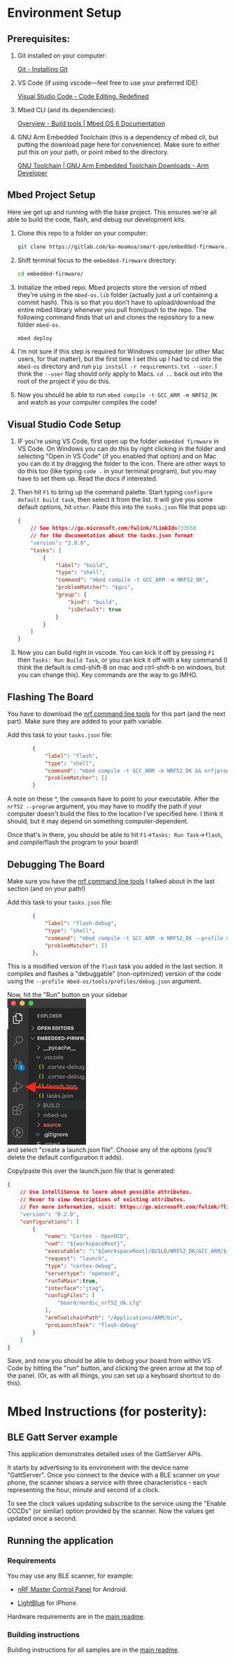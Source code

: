 # Environment Setup

## Prerequisites:

1. Git installed on your computer: 

    [Git - Installing Git](https://git-scm.com/book/en/v2/Getting-Started-Installing-Git)

2. VS Code (if using vscode—feel free to use your preferred IDE)

    [Visual Studio Code - Code Editing. Redefined](https://code.visualstudio.com/)

3. Mbed CLI (and its dependencies): 

    [Overview - Build tools | Mbed OS 6 Documentation](https://os.mbed.com/docs/mbed-os/v6.3/build-tools/index.html)

4. GNU Arm Embedded Toolchain (this is a dependency of mbed cli, but putting the download page here for convenience). Make sure to either put this on your path, or point mbed to the directory.

    [GNU Toolchain | GNU Arm Embedded Toolchain Downloads - Arm Developer](https://developer.arm.com/tools-and-software/open-source-software/developer-tools/gnu-toolchain/gnu-rm/downloads)

## Mbed Project Setup

Here we get up and running with the base project. This ensures we're all able to build the code, flash, and debug our development kits.

1. Clone this repo to a folder on your computer:

    ```bash
    git clone https://gitlab.com/ka-moamoa/smart-ppe/embedded-firmware.git
    ```

2. Shift terminal focus to the `embedded-firmware` directory:

    ```bash
    cd embedded-firmware/
    ```

3. Initialize the mbed repo. Mbed projects store the version of mbed they're using in the `mbed-os.lib` folder (actually just a url containing a commit hash). This is so that you don't have to upload/download the entire mbed library whenever you pull from/push to the repo. The following command finds that url and clones the repository to a new folder `mbed-os`. 

    ```bash
    mbed deploy
    ```

4. I'm not sure if this step is required for Windows computer (or other Mac users, for that matter), but the first time I set this up I had to cd into the `mbed-os` directory and run `pip install -r requirements.txt --user`. I think the `--user` flag should only apply to Macs. `cd ..` back out into the root of the project if you do this.
5. Now you should be able to run `mbed compile -t GCC_ARM -m NRF52_DK` and watch as your computer compiles the code!

## Visual Studio Code Setup

1. IF you're using VS Code, first open up the folder `embedded firmware` in VS Code. On Windows you can do this by right clicking in the folder and selecting "Open in VS Code" (if you enabled that option) and on Mac you can do it by dragging the folder to the icon. There are other ways to do this too (like typing `code .` in your terminal program), but you may have to set them up. Read the docs if interested.
2. Then hit `F1` to bring up the command palette. Start typing `configure default build task`, then select it from the list. It will give you some default options, hit `other`. Paste this into the `tasks.json` file that pops up:

    ```json
    {
        // See https://go.microsoft.com/fwlink/?LinkId=733558
        // for the documentation about the tasks.json format
        "version": "2.0.0",
        "tasks": [
            {
                "label": "build",
                "type": "shell",
                "command": "mbed compile -t GCC_ARM -m NRF52_DK",
                "problemMatcher": "$gcc",
                "group": {
                    "kind": "build",
                    "isDefault": true
                }
            }
        ]
    }
    ```

3. Now you can build right in vscode. You can kick it off by pressing `F1` then `Tasks: Run Build Task`, or you can kick it off with a key command (I think the default is cmd-shift-B on mac and ctrl-shift-b on windows, but you can change this). Key commands are the way to go IMHO.

## Flashing The Board

You have to download the [nrf command line tools](https://www.nordicsemi.com/Software-and-tools/Development-Tools/nRF-Command-Line-Tools/Download#infotabs) for this part (and the next part). Make sure they are added to your path variable.

Add this task to your `tasks.json` file:

```json
        {
            "label": "flash",
            "type": "shell",
            "command": "mbed compile -t GCC_ARM -m NRF52_DK && nrfjprog -f nrf52 --eraseall && nrfjprog -f nrf52 --program \"${workspaceRoot}/BUILD/NRF52_DK/GCC_ARM/${workspaceRootFolderName}.hex\" && nrfjprog -f nrf52 --reset",
            "problemMatcher": []
        }
```
A note on these ^, the `command`s have to point to *your* executable. After the `nrf52 --program` argument, you may have to modify the path if your computer doesn't build the files to the location I've specified here. I think it should, but it may depend on something computer-dependent.

Once that's in there, you should be able to hit `F1`->`Tasks: Run Task`->`flash`, and compile/flash the program to your board!

## Debugging The Board

Make sure you have the [nrf command line tools](https://www.nordicsemi.com/Software-and-tools/Development-Tools/nRF-Command-Line-Tools/Download#infotabs) I talked about in the last section (and on your path!)

Add this task to your `tasks.json` file:

```json
        {
            "label": "flash-debug",
            "type": "shell",
            "command": "mbed compile -t GCC_ARM -m NRF52_DK --profile mbed-os/tools/profiles/debug.json && nrfjprog -f nrf52 --eraseall && nrfjprog -f nrf52 --program \"${workspaceRoot}/BUILD/NRF52_DK/GCC_ARM/${workspaceRootFolderName}.hex\" && nrfjprog -f nrf52 --reset",
            "problemMatcher": []
        },
```

This is a modified version of the `flash` task you added in the last section. It compiles and flashes a "debuggable" (non-optimized) version of the code using the `--profile mbed-os/tools/profiles/debug.json` argument.

Now, hit the "Run" button on your sidebar  
![](.readme-images/2020-09-25-15-29-00.png)  
and select "create a launch.json file". Choose any of the options (you'll delete the default configuration it adds).

Copy/paste this over the launch.json file that is generated:

```json
{
    // Use IntelliSense to learn about possible attributes.
    // Hover to view descriptions of existing attributes.
    // For more information, visit: https://go.microsoft.com/fwlink/?linkid=830387
    "version": "0.2.0",
    "configurations": [
        {
            "name": "Cortex - OpenOCD",
            "cwd": "${workspaceRoot}",
            "executable": "\"${workspaceRoot}/BUILD/NRF52_DK/GCC_ARM/${workspaceRootFolderName}.elf\"",
            "request": "launch",
            "type": "cortex-debug",
            "servertype": "openocd",
            "runToMain":true,
            "interface":"jtag",
            "configFiles": [
                "board/nordic_nrf52_dk.cfg"
            ],
            "armToolchainPath": "/Applications/ARM/bin",
            "preLaunchTask": "flash-debug"
        }
    ]
}
```

Save, and now you should be able to debug your board from within VS Code by hitting the "run" button, and clicking the green arrow at the top of the panel. (Or, as with all things, you can set up a keyboard shortcut to do this).

# Mbed Instructions (for posterity):

## BLE Gatt Server example

This application demonstrates detailed uses of the GattServer APIs.

It starts by advertising to its environment with the device name "GattServer". Once you connect to the device with a BLE scanner on your phone, the scanner shows a service with three characteristics - each representing the hour, minute and second of a clock.

To see the clock values updating subscribe to the service using the "Enable CCCDs" (or similar) option provided by the scanner. Now the values get updated once a second.

## Running the application

### Requirements

You may use any BLE scanner, for example:

- [nRF Master Control Panel](https://play.google.com/store/apps/details?id=no.nordicsemi.android.mcp) for Android.

- [LightBlue](https://itunes.apple.com/gb/app/lightblue-bluetooth-low-energy/id557428110?mt=8) for iPhone.

Hardware requirements are in the [main readme](https://github.com/ARMmbed/mbed-os-example-ble/blob/master/README.md).

### Building instructions

Building instructions for all samples are in the [main readme](https://github.com/ARMmbed/mbed-os-example-ble/blob/master/README.md).

